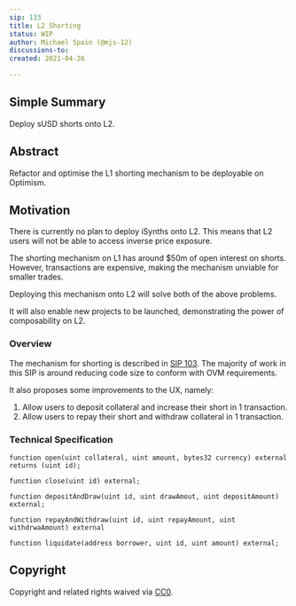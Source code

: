 ```yaml
---
sip: 133
title: L2 Shorting
status: WIP
author: Michael Spain (@mjs-12)
discussions-to:
created: 2021-04-26

---
```


## Simple Summary

Deploy sUSD shorts onto L2.

## Abstract

Refactor and optimise the L1 shorting mechanism to be deployable on Optimism.

## Motivation

There is currently no plan to deploy iSynths onto L2. This means that L2 users will not be able to access inverse price exposure.

The shorting mechanism on L1 has around $50m of open interest on shorts. However, transactions are expensive, making the mechanism unviable for smaller trades.

Deploying this mechanism onto L2 will solve both of the above problems.

It will also enable new projects to be launched, demonstrating the power of composability on L2.

### Overview

The mechanism for shorting is described in [SIP 103](https://sips.synthetix.io/sips/sip-103). The majority of work in this SIP is around reducing code size to conform with OVM requirements.

It also proposes some improvements to the UX, namely:
1. Allow users to deposit collateral and increase their short in 1 transaction.
2. Allow users to repay their short and withdraw collateral in 1 transaction.


### Technical Specification

```solidity
function open(uint collateral, uint amount, bytes32 currency) external returns (uint id);

function close(uint id) external;

function depositAndDraw(uint id, uint drawAmout, uint depositAmount) external;

function repayAndWithdraw(uint id, uint repayAmount, uint withdrwaAmount) external

function liquidate(address borrower, uint id, uint amount) external;

```

## Copyright

Copyright and related rights waived via [CC0](https://creativecommons.org/publicdomain/zero/1.0/).
